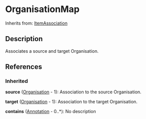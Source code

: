 
# OrganisationMap



Inherits from: [ItemAssociation](ItemAssociation.md)



## Description

Associates a source and target Organisation.




## References

### Inherited

**source** ([Organisation](../Base/Organisation.md) - 1): Association to the source Organisation.

**target** ([Organisation](../Base/Organisation.md) - 1): Association to the target Organisation.

**contains** ([Annotation](../Base/Annotation.md) - 0..*): No description




